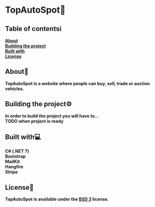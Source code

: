 # TopAutoSpot🚦

## Table of contentsℹ️
<strong>[About](#about)
<br />
[Building the project](#building-the-project)
<br />
[Built with](#built-with)
<br />
[License](#license)
<br />
</strong>

## About📝
<strong>
TopAutoSpot is a website where people can buy, sell, trade or auction vehicles.

## Building the project⚙️
<strong>
In order to build the project you will have to... 
<br />
TODO when project is ready
</strong>

## Built with💻
<strong>C# (.NET 7)</strong>
<br />
<strong>Bootstrap</strong>
<br />
<strong>MailKit</strong>
<br />
<strong>Hangfire</strong>
<br />
<strong>Stripe</strong>

## License📃
<strong>
TopAutoSpot is available under the <a href="https://choosealicense.com/licenses/bsd-3-clause/">BSD 3</a> license.
</strong>
